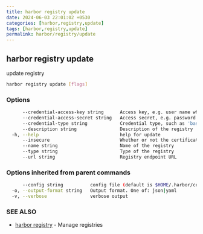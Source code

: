 ```yaml
---
title: harbor registry update
date: 2024-06-03 22:01:02 +0530
categories: [harbor,registry,update]
tags: [harbor,registry,update]
permalink: harbor/registry/update
---
```

## harbor registry update

update registry

```bash
harbor registry update [flags]
```

### Options

```bash
      --credential-access-key string      Access key, e.g. user name when credential type is 'basic'
      --credential-access-secret string   Access secret, e.g. password when credential type is 'basic'
      --credential-type string            Credential type, such as 'basic', 'oauth'
      --description string                Description of the registry
  -h, --help                              help for update
      --insecure                          Whether or not the certificate will be verified when Harbor tries to access the server (default true)
      --name string                       Name of the registry
      --type string                       Type of the registry
      --url string                        Registry endpoint URL
```

### Options inherited from parent commands

```bash
      --config string          config file (default is $HOME/.harbor/config.yaml) (default "/home/user/.harbor/config.yaml")
  -o, --output-format string   Output format. One of: json|yaml
  -v, --verbose                verbose output
```

### SEE ALSO

* [harbor registry]()	 - Manage registries

